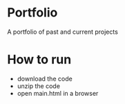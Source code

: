 # Portfolio
A portfolio of past and current projects
# How to run
- download the code
- unzip the code
- open main.html in a browser
